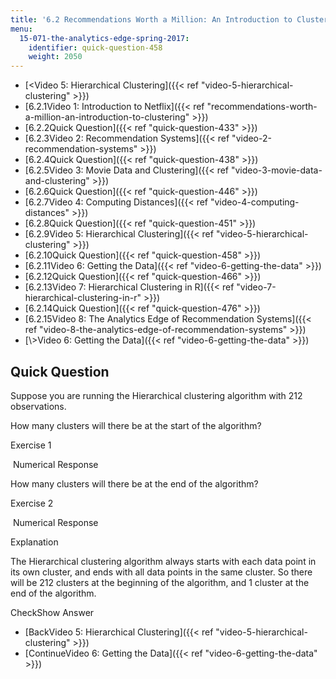 ```yaml
---
title: '6.2 Recommendations Worth a Million: An Introduction to Clustering '
menu:
  15-071-the-analytics-edge-spring-2017:
    identifier: quick-question-458
    weight: 2050
---
```

*   [<Video 5: Hierarchical Clustering]({{< ref "video-5-hierarchical-clustering" >}})
*   [6.2.1Video 1: Introduction to Netflix]({{< ref "recommendations-worth-a-million-an-introduction-to-clustering" >}})
*   [6.2.2Quick Question]({{< ref "quick-question-433" >}})
*   [6.2.3Video 2: Recommendation Systems]({{< ref "video-2-recommendation-systems" >}})
*   [6.2.4Quick Question]({{< ref "quick-question-438" >}})
*   [6.2.5Video 3: Movie Data and Clustering]({{< ref "video-3-movie-data-and-clustering" >}})
*   [6.2.6Quick Question]({{< ref "quick-question-446" >}})
*   [6.2.7Video 4: Computing Distances]({{< ref "video-4-computing-distances" >}})
*   [6.2.8Quick Question]({{< ref "quick-question-451" >}})
*   [6.2.9Video 5: Hierarchical Clustering]({{< ref "video-5-hierarchical-clustering" >}})
*   [6.2.10Quick Question]({{< ref "quick-question-458" >}})
*   [6.2.11Video 6: Getting the Data]({{< ref "video-6-getting-the-data" >}})
*   [6.2.12Quick Question]({{< ref "quick-question-466" >}})
*   [6.2.13Video 7: Hierarchical Clustering in R]({{< ref "video-7-hierarchical-clustering-in-r" >}})
*   [6.2.14Quick Question]({{< ref "quick-question-476" >}})
*   [6.2.15Video 8: The Analytics Edge of Recommendation Systems]({{< ref "video-8-the-analytics-edge-of-recommendation-systems" >}})
*   [\\>Video 6: Getting the Data]({{< ref "video-6-getting-the-data" >}})

Quick Question
--------------

Suppose you are running the Hierarchical clustering algorithm with 212 observations.

How many clusters will there be at the start of the algorithm?

Exercise 1

&nbsp;Numerical Response&nbsp;

How many clusters will there be at the end of the algorithm?

Exercise 2

&nbsp;Numerical Response&nbsp;

Explanation

The Hierarchical clustering algorithm always starts with each data point in its own cluster, and ends with all data points in the same cluster. So there will be 212 clusters at the beginning of the algorithm, and 1 cluster at the end of the algorithm.

CheckShow Answer

*   [BackVideo 5: Hierarchical Clustering]({{< ref "video-5-hierarchical-clustering" >}})
*   [ContinueVideo 6: Getting the Data]({{< ref "video-6-getting-the-data" >}})
